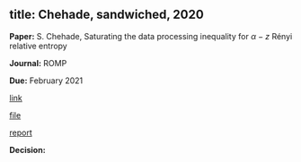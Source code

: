 
title: Chehade, sandwiched, 2020
---

**Paper:** S. Chehade, Saturating the data processing inequality for   $\alpha - z$ Rényi relative entropy

**Journal:** ROMP

**Due:** February 2021

[link]()

[file](REF_chehade2021/file.pdf)

[report](/report.pdf)

**Decision:**


